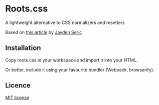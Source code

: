 # Roots.css
A lightweight alternative to CSS normalizers and resetters

Based on [this article](http://jaydenseric.com/blog/forget-normalize-or-resets-lay-your-own-css-foundation) by [Jayden Seric](https://github.com/jaydenseric)

## Installation
Copy roots.css in your workspace and import it into your HTML.

Or better, include it using your favourite bundler (Webpack, browserify).


## Licence

[MIT license](https://en.wikipedia.org/wiki/MIT_License)
